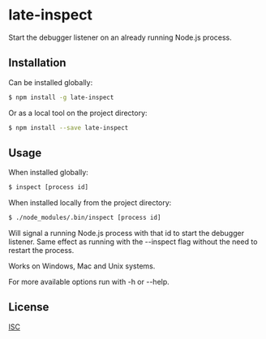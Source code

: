 # late-inspect 

Start the debugger listener on an already running Node.js process.

## Installation

Can be installed globally:
```sh
$ npm install -g late-inspect
```
Or as a local tool on the project directory:
```sh
$ npm install --save late-inspect
```
## Usage

When installed globally:
```bash
$ inspect [process id]
```
When installed locally from the project directory:
```bash
$ ./node_modules/.bin/inspect [process id]
```

Will signal a running Node.js process with that id to start the debugger listener.
Same effect as running with the --inspect flag without the need to restart the process.

Works on Windows, Mac and Unix systems.  

For more available options run with -h or --help.


## License

[ISC](LICENSE)
